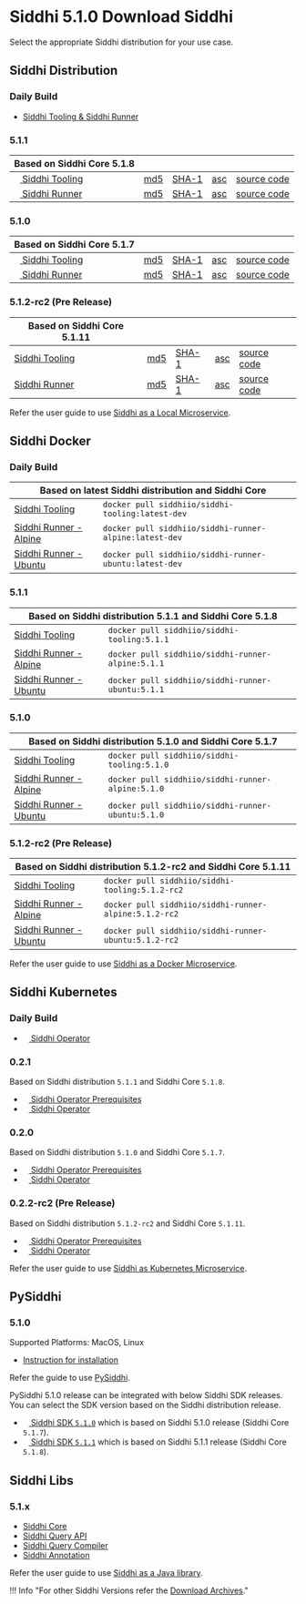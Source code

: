# Siddhi 5.1.0 Download Siddhi

Select the appropriate Siddhi distribution for your use case. 

## Siddhi Distribution 

### **Daily Build**

<ul>
  <li><a target="_blank" href="https://wso2.org/jenkins/job/siddhi/job/siddhi-daily-build/">Siddhi Tooling & Siddhi Runner</a></li>
</ul>  

### **5.1.1**

Based on Siddhi Core 5.1.8 | &nbsp;      | &nbsp;  | &nbsp; |  &nbsp; |
------     | -----    | ----- | ----- | ----- |
[<img src="../images/download.png" width="10px"/> Siddhi Tooling](https://github.com/siddhi-io/distribution/releases/download/v5.1.1/siddhi-tooling-5.1.1.zip) | [md5](https://github.com/siddhi-io/distribution/releases/download/v5.1.1/siddhi-tooling-5.1.1.zip.md5) | [SHA-1](https://github.com/siddhi-io/distribution/releases/download/v5.1.1/siddhi-tooling-5.1.1.zip.sha1) | [asc](https://github.com/siddhi-io/distribution/releases/download/v5.1.1/siddhi-tooling-5.1.1.zip.asc) | [source code](https://github.com/siddhi-io/distribution/releases/tag/v5.1.1) 
[<img src="../images/download.png" width="10px"/> Siddhi Runner](https://github.com/siddhi-io/distribution/releases/download/v5.1.1/siddhi-runner-5.1.1.zip) | [md5](https://github.com/siddhi-io/distribution/releases/download/v5.1.1/siddhi-runner-5.1.1.zip.md5) | [SHA-1](https://github.com/siddhi-io/distribution/releases/download/v5.1.1/siddhi-runner-5.1.1.zip.sha1) | [asc](https://github.com/siddhi-io/distribution/releases/download/v5.1.1/siddhi-runner-5.1.1.zip.asc) | [source code](https://github.com/siddhi-io/distribution/releases/tag/v5.1.1)

### **5.1.0**

Based on Siddhi Core 5.1.7 | &nbsp;      | &nbsp;  | &nbsp; |  &nbsp; |
------     | -----    | ----- | ----- | ----- |
[<img src="../images/download.png" width="10px"/> Siddhi Tooling](https://github.com/siddhi-io/distribution/releases/download/v5.1.0/siddhi-tooling-5.1.0.zip) | [md5](https://github.com/siddhi-io/distribution/releases/download/v5.1.0/siddhi-tooling-5.1.0.zip.md5) | [SHA-1](https://github.com/siddhi-io/distribution/releases/download/v5.1.0/siddhi-tooling-5.1.0.zip.sha1) | [asc](https://github.com/siddhi-io/distribution/releases/download/v5.1.0/siddhi-tooling-5.1.0.zip.asc) | [source code](https://github.com/siddhi-io/distribution/releases/tag/v5.1.0) 
[<img src="../images/download.png" width="10px"/> Siddhi Runner](https://github.com/siddhi-io/distribution/releases/download/v5.1.0/siddhi-runner-5.1.0.zip) | [md5](https://github.com/siddhi-io/distribution/releases/download/v5.1.0/siddhi-runner-5.1.0.zip.md5) | [SHA-1](https://github.com/siddhi-io/distribution/releases/download/v5.1.0/siddhi-runner-5.1.0.zip.sha1) | [asc](https://github.com/siddhi-io/distribution/releases/download/v5.1.0/siddhi-runner-5.1.0.zip.asc) | [source code](https://github.com/siddhi-io/distribution/releases/tag/v5.1.0)


### **5.1.2-rc2 (Pre Release)**
Based on Siddhi Core 5.1.11 | &nbsp;      | &nbsp;  | &nbsp; |  &nbsp; |
------     | -----    | ----- | ----- | ----- |
[Siddhi Tooling](https://github.com/siddhi-io/distribution/releases/download/v5.1.2-rc2/siddhi-tooling-5.1.2-rc2.zip) | [md5](https://github.com/siddhi-io/distribution/releases/download/v5.1.2-rc2/siddhi-tooling-5.1.2-rc2.zip.md5) | [SHA-1](https://github.com/siddhi-io/distribution/releases/download/v5.1.2-rc2/siddhi-tooling-5.1.2-rc2.zip.sha1) | [asc](https://github.com/siddhi-io/distribution/releases/download/v5.1.2-rc2/siddhi-tooling-5.1.2-rc2.zip.asc) | [source code](https://github.com/siddhi-io/distribution/releases/tag/v5.1.2-rc2) 
[Siddhi Runner](https://github.com/siddhi-io/distribution/releases/download/v5.1.2-rc2/siddhi-runner-5.1.2-rc2.zip) | [md5](https://github.com/siddhi-io/distribution/releases/download/v5.1.2-rc2/siddhi-runner-5.1.2-rc2.zip.md5) | [SHA-1](https://github.com/siddhi-io/distribution/releases/download/v5.1.2-rc2/siddhi-runner-5.1.2-rc2.zip.sha1) | [asc](https://github.com/siddhi-io/distribution/releases/download/v5.1.2-rc2/siddhi-runner-5.1.2-rc2.zip.asc) | [source code](https://github.com/siddhi-io/distribution/releases/tag/v5.1.2-rc2)

Refer the user guide to use [Siddhi as a Local Microservice](../docs/siddhi-as-a-local-microservice/).

## Siddhi Docker

### **Daily Build**

<table>
<thead>
<tr>
<th colspan=2>Based on latest Siddhi distribution and Siddhi Core</th>
</tr>
</thead>
<tbody>
<tr>
<td><a href="https://hub.docker.com/r/siddhiio/siddhi-tooling">Siddhi Tooling</a></td>
<td><code>docker pull siddhiio/siddhi-tooling:latest-dev</code></td>
</tr>
<tr>
<tr>
<td><a href="https://hub.docker.com/r/siddhiio/siddhi-runner-alpine">Siddhi Runner - Alpine</a></td>
<td><code>docker pull siddhiio/siddhi-runner-alpine:latest-dev</code></td>
</tr>
<tr>
<td><a href="https://hub.docker.com/r/siddhiio/siddhi-runner-ubuntu">Siddhi Runner - Ubuntu</a></td>
<td><code>docker pull siddhiio/siddhi-runner-ubuntu:latest-dev</code></td>
</tr>
</tbody>
</table>

### **5.1.1**

<table>
<thead>
<tr>
<th colspan=2>Based on Siddhi distribution 5.1.1 and Siddhi Core 5.1.8</th>
</tr>
</thead>
<tbody>
<tr>
<td><a href="https://hub.docker.com/r/siddhiio/siddhi-tooling">Siddhi Tooling</a></td>
<td><code>docker pull siddhiio/siddhi-tooling:5.1.1</code></td>
</tr>
<tr>
<tr>
<td><a href="https://hub.docker.com/r/siddhiio/siddhi-runner-alpine">Siddhi Runner - Alpine</a></td>
<td><code>docker pull siddhiio/siddhi-runner-alpine:5.1.1</code></td>
</tr>
<tr>
<td><a href="https://hub.docker.com/r/siddhiio/siddhi-runner-ubuntu">Siddhi Runner - Ubuntu</a></td>
<td><code>docker pull siddhiio/siddhi-runner-ubuntu:5.1.1</code></td>
</tr>
</tbody>
</table>

### **5.1.0**

<table>
<thead>
<tr>
<th colspan=2>Based on Siddhi distribution 5.1.0 and Siddhi Core 5.1.7</th>
</tr>
</thead>
<tbody>
<tr>
<td><a href="https://hub.docker.com/r/siddhiio/siddhi-tooling">Siddhi Tooling</a></td>
<td><code>docker pull siddhiio/siddhi-tooling:5.1.0</code></td>
</tr>
<tr>
<tr>
<td><a href="https://hub.docker.com/r/siddhiio/siddhi-runner-alpine">Siddhi Runner - Alpine</a></td>
<td><code>docker pull siddhiio/siddhi-runner-alpine:5.1.0</code></td>
</tr>
<tr>
<td><a href="https://hub.docker.com/r/siddhiio/siddhi-runner-ubuntu">Siddhi Runner - Ubuntu</a></td>
<td><code>docker pull siddhiio/siddhi-runner-ubuntu:5.1.0</code></td>
</tr>
</tbody>
</table>


### **5.1.2-rc2 (Pre Release)**

<table>
<thead>
<tr>
<th colspan=2>Based on Siddhi distribution 5.1.2-rc2 and Siddhi Core 5.1.11</th>
</tr>
</thead>
<tbody>
<tr>
<td><a href="https://hub.docker.com/r/siddhiio/siddhi-tooling">Siddhi Tooling</a></td>
<td><code>docker pull siddhiio/siddhi-tooling:5.1.2-rc2</code></td>
</tr>
<tr>
<tr>
<td><a href="https://hub.docker.com/r/siddhiio/siddhi-runner-alpine">Siddhi Runner - Alpine</a></td>
<td><code>docker pull siddhiio/siddhi-runner-alpine:5.1.2-rc2</code></td>
</tr>
<tr>
<td><a href="https://hub.docker.com/r/siddhiio/siddhi-runner-ubuntu">Siddhi Runner - Ubuntu</a></td>
<td><code>docker pull siddhiio/siddhi-runner-ubuntu:5.1.2-rc2</code></td>
</tr>
</tbody>
</table>

Refer the user guide to use [Siddhi as a Docker Microservice](../docs/siddhi-as-a-docker-microservice/).

## Siddhi Kubernetes 

### **Daily Build**

<ul>
  <li><a target="_blank" href="https://wso2.org/jenkins/job/siddhi/job/siddhi-daily-build/lastSuccessfulBuild/artifact/01-siddhi-operator.yaml"><img src="../images/download.png" width="10px"/> Siddhi Operator</a></li>
</ul> 


### **0.2.1**

Based on Siddhi distribution `5.1.1` and Siddhi Core `5.1.8`.

* [<img src="../images/download.png" width="10px"/> Siddhi Operator Prerequisites](https://github.com/siddhi-io/siddhi-operator/releases/download/v0.2.1/00-prereqs.yaml)
* [<img src="../images/download.png" width="10px"/> Siddhi Operator](https://github.com/siddhi-io/siddhi-operator/releases/download/v0.2.1/01-siddhi-operator.yaml)

### **0.2.0**

Based on Siddhi distribution `5.1.0` and Siddhi Core `5.1.7`.

* [<img src="../images/download.png" width="10px"/> Siddhi Operator Prerequisites](https://github.com/siddhi-io/siddhi-operator/releases/download/v0.2.0/00-prereqs.yaml)
* [<img src="../images/download.png" width="10px"/> Siddhi Operator](https://github.com/siddhi-io/siddhi-operator/releases/download/v0.2.0/01-siddhi-operator.yaml)

### **0.2.2-rc2 (Pre Release)**
Based on Siddhi distribution `5.1.2-rc2` and Siddhi Core `5.1.11`.

* [<img src="../images/download.png" width="10px"/> Siddhi Operator Prerequisites](https://github.com/siddhi-io/siddhi-operator/releases/download/v0.2.2-rc1/00-prereqs.yaml)
* [<img src="../images/download.png" width="10px"/> Siddhi Operator](https://github.com/siddhi-io/siddhi-operator/releases/download/v0.2.2-rc1/01-siddhi-operator.yaml)

Refer the user guide to use [Siddhi as Kubernetes Microservice](../docs/siddhi-as-a-kubernetes-microservice/).

## PySiddhi

### **5.1.0** 

Supported Platforms: MacOS, Linux

* [Instruction for installation](https://siddhi-io.github.io/PySiddhi/Installation-Guide/) 

Refer the guide to use [PySiddhi](https://siddhi-io.github.io/PySiddhi/#quick-demo).

PySiddhi 5.1.0 release can be integrated with below Siddhi SDK releases. You can select the SDK version based on the Siddhi distribution release.

- [<img src="../images/download.png" width="10px"/> Siddhi SDK `5.1.0`](https://github.com/siddhi-io/siddhi-sdk/releases/download/v5.1.0/siddhi-sdk-5.1.0.zip) which is based on Siddhi 5.1.0 release (Siddhi Core `5.1.7`).
- [<img src="../images/download.png" width="10px"/> Siddhi SDK `5.1.1`](https://github.com/siddhi-io/siddhi-sdk/releases/download/v5.1.1/siddhi-sdk-5.1.1.zip) which is based on Siddhi 5.1.1 release (Siddhi Core `5.1.8`).
 
## Siddhi Libs 

### **5.1.x** 

* [Siddhi Core](https://mvnrepository.com/artifact/io.siddhi/siddhi-core)
* [Siddhi Query API](https://mvnrepository.com/artifact/io.siddhi/siddhi-query-api)
* [Siddhi Query Compiler](https://mvnrepository.com/artifact/io.siddhi/siddhi-annotations)
* [Siddhi Annotation](https://mvnrepository.com/artifact/io.siddhi/siddhi-query-compiler)

Refer the user guide to use [Siddhi as a Java library](../docs/siddhi-as-a-java-library/).

!!! Info "For other Siddhi Versions refer the [Download Archives](../../versions/)."
